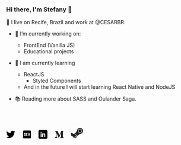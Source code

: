### Hi there, I'm Stefany 👋

<!--
**StefanyVasc/StefanyVasc** is a ✨ _special_ ✨ repository because its `README.md` (this file) appears on your GitHub profile.

Here are some ideas to get you started:

- 🔭 I’m currently working on ...
- 🌱 I’m currently learning ...
- 👯 I’m looking to collaborate on ...
- 🤔 I’m looking for help with ...
- 💬 Ask me about ...
- 📫 How to reach me: ...
- 😄 Pronouns: ...
- ⚡ Fun fact: ...
-->

📌 I live on Recife, Brazil and work at @CESARBR.

- 🔭 I’m currently working on:
  - FrontEnd (Vanilla JS)
  - Educational projects
  
- 🌱 I am currently learning
  -  ReactJS 
     -  Styled Components
  -  And in the future I will start learning React Native and NodeJS
 
- 📚   Reading more about SASS and Oulander Saga. 
<br/>

<br/>


[![twitter](src/../icons/twitter.png)](https://twitter.com/stefany_vasc)&nbsp;&nbsp;&nbsp;&nbsp;
[![dev.to](src/../icons/dev.png)](https://dev.to/stefanyvasc)&nbsp;&nbsp;&nbsp;&nbsp;
[![linkedin](src/../icons/linkedin.png)](https://www.linkedin.com/in/stefanyvasconcelos/)&nbsp;&nbsp;&nbsp;&nbsp;
[![medium](src/../icons/medium.png)](https://medium.com/@stefany.vasc.sa)&nbsp;&nbsp;&nbsp;&nbsp;
[![steam](src/../icons/steam.png)](https://steamcommunity.com/id/SteVasc/)&nbsp;&nbsp;&nbsp;&nbsp;



